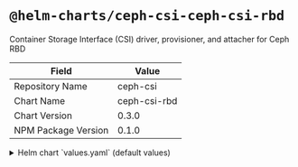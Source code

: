 # `@helm-charts/ceph-csi-ceph-csi-rbd`

Container Storage Interface (CSI) driver, provisioner, and attacher for Ceph RBD

| Field               | Value        |
| ------------------- | ------------ |
| Repository Name     | ceph-csi     |
| Chart Name          | ceph-csi-rbd |
| Chart Version       | 0.3.0        |
| NPM Package Version | 0.1.0        |

<details>

<summary>Helm chart `values.yaml` (default values)</summary>

```yaml
rbac:
  create: true

serviceAccounts:
  attacher:
    create: true
    name:
  nodeplugin:
    create: true
    name:
  provisioner:
    create: true
    name:

socketDir: /var/lib/kubelet/plugins/csi-rbdplugin
socketFile: csi.sock
registrationDir: /var/lib/kubelet/plugins_registry
volumeDevicesDir: /var/lib/kubelet/plugins/kubernetes.io/csi/volumeDevices

attacher:
  name: attacher

  replicaCount: 1

  image:
    repository: quay.io/k8scsi/csi-attacher
    tag: v1.0.1
    pullPolicy: IfNotPresent

  resources: {}

  nodeSelector: {}

  tolerations: []

  affinity: {}

nodeplugin:
  name: nodeplugin

  registrar:
    image:
      repository: quay.io/k8scsi/csi-node-driver-registrar
      tag: v1.0.2
      pullPolicy: IfNotPresent

    resources: {}

  plugin:
    image:
      repository: quay.io/cephcsi/rbdplugin
      tag: v1.0.0
      pullPolicy: IfNotPresent

    resources: {}

  nodeSelector: {}

  tolerations: []

  affinity: {}

provisioner:
  name: provisioner

  replicaCount: 1

  image:
    repository: quay.io/k8scsi/csi-provisioner
    tag: v1.0.1
    pullPolicy: IfNotPresent

  resources: {}

  nodeSelector: {}

  tolerations: []

  affinity: {}

snapshotter:
  image:
    repository: quay.io/k8scsi/csi-snapshotter
    tag: v1.0.1
    pullPolicy: IfNotPresent

  resources: {}
```

</details>

